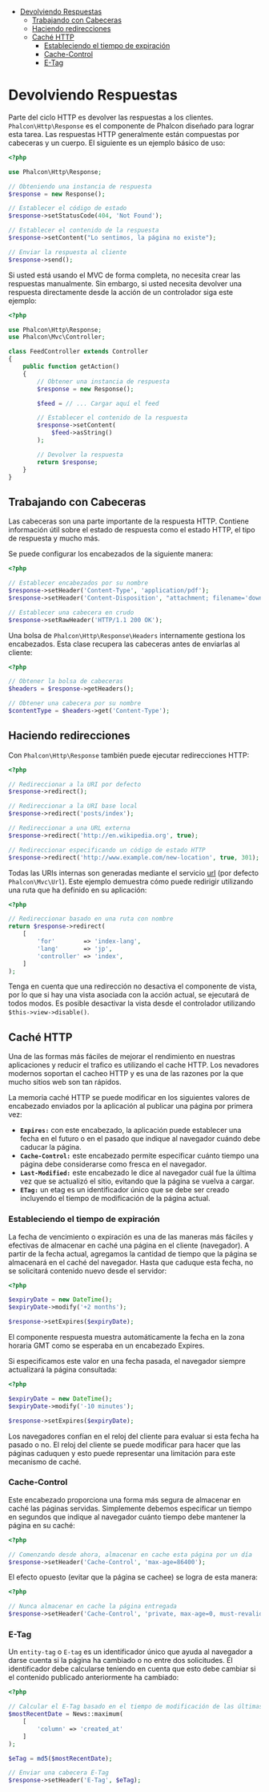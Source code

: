 <div class='article-menu'>
  <ul>
    <li>
      <a href="#overview">Devolviendo Respuestas</a> 
      <ul>
        <li>
          <a href="#working-with-headers">Trabajando con Cabeceras</a>
        </li>
        <li>
          <a href="#redirections">Haciendo redirecciones</a>
        </li>
        <li>
          <a href="#http-cache">Caché HTTP</a> 
          <ul>
            <li>
              <a href="#http-cache-expiration-time">Estableciendo el tiempo de expiración</a>
            </li>
            <li>
              <a href="#http-cache-control">Cache-Control</a>
            </li>
            <li>
              <a href="#http-cache-etag">E-Tag</a>
            </li>
          </ul>
        </li>
      </ul>
    </li>
  </ul>
</div>

<a name='overview'></a>

# Devolviendo Respuestas

Parte del ciclo HTTP es devolver las respuestas a los clientes. `Phalcon\Http\Response` es el componente de Phalcon diseñado para lograr esta tarea. Las respuestas HTTP generalmente están compuestas por cabeceras y un cuerpo. El siguiente es un ejemplo básico de uso:

```php
<?php

use Phalcon\Http\Response;

// Obteniendo una instancia de respuesta
$response = new Response();

// Establecer el código de estado
$response->setStatusCode(404, 'Not Found');

// Establecer el contenido de la respuesta
$response->setContent("Lo sentimos, la página no existe");

// Enviar la respuesta al cliente
$response->send();
```

Si usted está usando el MVC de forma completa, no necesita crear las respuestas manualmente. Sin embargo, si usted necesita devolver una respuesta directamente desde la acción de un controlador siga este ejemplo:

```php
<?php

use Phalcon\Http\Response;
use Phalcon\Mvc\Controller;

class FeedController extends Controller
{
    public function getAction()
    {
        // Obtener una instancia de respuesta
        $response = new Response();

        $feed = // ... Cargar aquí el feed

        // Establecer el contenido de la respuesta
        $response->setContent(
            $feed->asString()
        );

        // Devolver la respuesta
        return $response;
    }
}
```

<a name='working-with-headers'></a>

## Trabajando con Cabeceras

Las cabeceras son una parte importante de la respuesta HTTP. Contiene información útil sobre el estado de respuesta como el estado HTTP, el tipo de respuesta y mucho más.

Se puede configurar los encabezados de la siguiente manera:

```php
<?php

// Establecer encabezados por su nombre
$response->setHeader('Content-Type', 'application/pdf');
$response->setHeader('Content-Disposition', "attachment; filename='downloaded.pdf'");

// Establecer una cabecera en crudo
$response->setRawHeader('HTTP/1.1 200 OK');
```

Una bolsa de `Phalcon\Http\Response\Headers` internamente gestiona los encabezados. Esta clase recupera las cabeceras antes de enviarlas al cliente:

```php
<?php

// Obtener la bolsa de cabeceras
$headers = $response->getHeaders();

// Obtener una cabecera por su nombre
$contentType = $headers->get('Content-Type');
```

<a name='redirections'></a>

## Haciendo redirecciones

Con `Phalcon\Http\Response` también puede ejecutar redirecciones HTTP:

```php
<?php

// Redireccionar a la URI por defecto
$response->redirect();

// Redireccionar a la URI base local
$response->redirect('posts/index');

// Redireccionar a una URL externa
$response->redirect('http://en.wikipedia.org', true);

// Redireccionar especificando un código de estado HTTP
$response->redirect('http://www.example.com/new-location', true, 301);
```

Todas las URIs internas son generadas mediante el servicio [url](/[[language]]/[[version]]/url) (por defecto `Phalcon\Mvc\Url`). Este ejemplo demuestra cómo puede redirigir utilizando una ruta que ha definido en su aplicación:

```php
<?php

// Redireccionar basado en una ruta con nombre
return $response->redirect(
    [
        'for'        => 'index-lang',
        'lang'       => 'jp',
        'controller' => 'index',
    ]
);
```

Tenga en cuenta que una redirección no desactiva el componente de vista, por lo que si hay una vista asociada con la acción actual, se ejecutará de todos modos. Es posible desactivar la vista desde el controlador utilizando `$this->view->disable()`.

<a name='http-cache'></a>

## Caché HTTP

Una de las formas más fáciles de mejorar el rendimiento en nuestras aplicaciones y reducir el trafico es utilizando el cache HTTP. Los nevadores modernos soportan el cacheo HTTP y es una de las razones por la que mucho sitios web son tan rápidos.

La memoria caché HTTP se puede modificar en los siguientes valores de encabezado enviados por la aplicación al publicar una página por primera vez:

* **`Expires:`** con este encabezado, la aplicación puede establecer una fecha en el futuro o en el pasado que indique al navegador cuándo debe caducar la página.
* **`Cache-Control:`** este encabezado permite especificar cuánto tiempo una página debe considerarse como fresca en el navegador.
* **`Last-Modified:`** este encabezado le dice al navegador cuál fue la última vez que se actualizó el sitio, evitando que la página se vuelva a cargar.
* **`ETag:`** un etag es un identificador único que se debe ser creado incluyendo el tiempo de modificación de la página actual.

<a name='http-cache-expiration-time'></a>

### Estableciendo el tiempo de expiración

La fecha de vencimiento o expiración es una de las maneras más fáciles y efectivas de almacenar en caché una página en el cliente (navegador). A partir de la fecha actual, agregamos la cantidad de tiempo que la página se almacenará en el caché del navegador. Hasta que caduque esta fecha, no se solicitará contenido nuevo desde el servidor:

```php
<?php

$expiryDate = new DateTime();
$expiryDate->modify('+2 months');

$response->setExpires($expiryDate);
```

El componente respuesta muestra automáticamente la fecha en la zona horaria GMT como se esperaba en un encabezado Expires.

Si especificamos este valor en una fecha pasada, el navegador siempre actualizará la página consultada:

```php
<?php

$expiryDate = new DateTime();
$expiryDate->modify('-10 minutes');

$response->setExpires($expiryDate);
```

Los navegadores confían en el reloj del cliente para evaluar si esta fecha ha pasado o no. El reloj del cliente se puede modificar para hacer que las páginas caduquen y esto puede representar una limitación para este mecanismo de caché.

<a name='http-cache-control'></a>

### Cache-Control

Este encabezado proporciona una forma más segura de almacenar en caché las páginas servidas. Simplemente debemos especificar un tiempo en segundos que indique al navegador cuánto tiempo debe mantener la página en su caché:

```php
<?php

// Comenzando desde ahora, almacenar en cache esta página por un día
$response->setHeader('Cache-Control', 'max-age=86400');
```

El efecto opuesto (evitar que la página se cachee) se logra de esta manera:

```php
<?php

// Nunca almacenar en cache la página entregada
$response->setHeader('Cache-Control', 'private, max-age=0, must-revalidate');
```

<a name='http-cache-etag'></a>

### E-Tag

Un `entity-tag` o `E-tag` es un identificador único que ayuda al navegador a darse cuenta si la página ha cambiado o no entre dos solicitudes. El identificador debe calcularse teniendo en cuenta que esto debe cambiar si el contenido publicado anteriormente ha cambiado:

```php
<?php

// Calcular el E-Tag basado en el tiempo de modificación de las últimas noticias
$mostRecentDate = News::maximum(
    [
        'column' => 'created_at'
    ]
);

$eTag = md5($mostRecentDate);

// Enviar una cabecera E-Tag
$response->setHeader('E-Tag', $eTag);
```